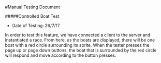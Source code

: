 #Manual Testing Document

#####Controlled Boat Test

* Date of Testing: 26/7/17

In order to test this feature, we have connected a client to the server and instantiated a race.
From here, as the boats are displayed, there will be one boat with a red circle surrounding its sprite.
When the tester presses the page up or page down buttons, the boat that is surrounded by the red circle will
respond and move according to the button presses.
